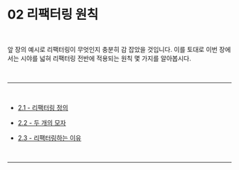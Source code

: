 # 02 리팩터링 원칙

<br>

앞 장의 예시로 리팩터링이 무엇인지 충분히 감 잡았을 것입니다. 이를 토대로 이번 장에서는 시야를 넓혀 리팩터링 전반에 적용되는 원칙 몇 가지를 알아봅시다.

<br>

---

<br>

- [2.1 - 리팩터링 정의](https://github.com/Esoolgnah/Summary_of_Refactoring_2nd_Edition/blob/main/02_리팩터링_원칙/02_01_리팩터링_정의.md)

- [2.2 - 두 개의 모자](https://github.com/Esoolgnah/Summary_of_Refactoring_2nd_Edition/blob/main/02_리팩터링_원칙/02_02_두_개의_모자.md)

- [2.3 - 리팩터링하는 이유](https://github.com/Esoolgnah/Summary_of_Refactoring_2nd_Edition/blob/main/02_리팩터링_원칙/02_03_리팩터링하는_이유.md)

<br>

---
